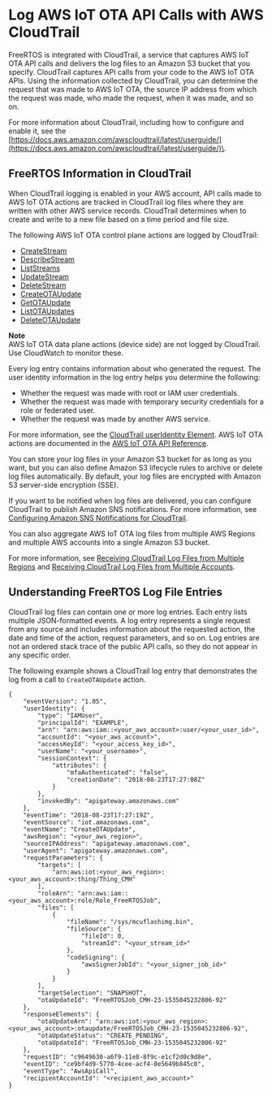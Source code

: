# Log AWS IoT OTA API Calls with AWS CloudTrail<a name="iot-using-cloudtrail-afr"></a>

FreeRTOS is integrated with CloudTrail, a service that captures AWS IoT OTA API calls and delivers the log files to an Amazon S3 bucket that you specify\. CloudTrail captures API calls from your code to the AWS IoT OTA APIs\. Using the information collected by CloudTrail, you can determine the request that was made to AWS IoT OTA, the source IP address from which the request was made, who made the request, when it was made, and so on\. 

For more information about CloudTrail, including how to configure and enable it, see the [https://docs.aws.amazon.com/awscloudtrail/latest/userguide/](https://docs.aws.amazon.com/awscloudtrail/latest/userguide/)\.

## FreeRTOS Information in CloudTrail<a name="aws-iot-info-in-cloudtrail-afr"></a>

When CloudTrail logging is enabled in your AWS account, API calls made to AWS IoT OTA actions are tracked in CloudTrail log files where they are written with other AWS service records\. CloudTrail determines when to create and write to a new file based on a time period and file size\.

The following AWS IoT OTA control plane actions are logged by CloudTrail:
+ [CreateStream](https://docs.aws.amazon.com/iot/latest/apireference/API_CreateStream.html)
+ [DescribeStream](https://docs.aws.amazon.com/iot/latest/apireference/API_DescribeStream.html)
+ [ListStreams](https://docs.aws.amazon.com/iot/latest/apireference/API_ListStreams.html)
+ [UpdateStream](https://docs.aws.amazon.com/iot/latest/apireference/API_UpdateStream.html)
+ [DeleteStream](https://docs.aws.amazon.com/iot/latest/apireference/API_DeleteStream.html)
+ [CreateOTAUpdate](https://docs.aws.amazon.com/iot/latest/apireference/API_CreateOTAUpdate.html)
+ [GetOTAUpdate](https://docs.aws.amazon.com/iot/latest/apireference/API_GetOTAUpdate.html)
+ [ListOTAUpdates](https://docs.aws.amazon.com/iot/latest/apireference/API_ListOTAUpdates.html)
+ [DeleteOTAUpdate](https://docs.aws.amazon.com/iot/latest/apireference/API_DeleteOTAUpdate.html)

**Note**  
AWS IoT OTA data plane actions \(device side\) are not logged by CloudTrail\. Use CloudWatch to monitor these\.

Every log entry contains information about who generated the request\. The user identity information in the log entry helps you determine the following: 
+ Whether the request was made with root or IAM user credentials\.
+ Whether the request was made with temporary security credentials for a role or federated user\.
+ Whether the request was made by another AWS service\.

For more information, see the [CloudTrail userIdentity Element](https://docs.aws.amazon.com/awscloudtrail/latest/userguide/cloudtrail-event-reference-user-identity.html)\. AWS IoT OTA actions are documented in the [AWS IoT OTA API Reference](https://docs.aws.amazon.com/iot/latest/apireference)\.

You can store your log files in your Amazon S3 bucket for as long as you want, but you can also define Amazon S3 lifecycle rules to archive or delete log files automatically\. By default, your log files are encrypted with Amazon S3 server\-side encryption \(SSE\)\.

If you want to be notified when log files are delivered, you can configure CloudTrail to publish Amazon SNS notifications\. For more information, see [Configuring Amazon SNS Notifications for CloudTrail](https://docs.aws.amazon.com/awscloudtrail/latest/userguide/getting_notifications_top_level.html)\.

You can also aggregate AWS IoT OTA log files from multiple AWS Regions and multiple AWS accounts into a single Amazon S3 bucket\. 

For more information, see [Receiving CloudTrail Log Files from Multiple Regions](https://docs.aws.amazon.com/awscloudtrail/latest/userguide/cloudtrail-receive-logs-from-multiple-accounts.html) and [Receiving CloudTrail Log Files from Multiple Accounts](https://docs.aws.amazon.com/awscloudtrail/latest/userguide/cloudtrail-receive-logs-from-multiple-accounts.html)\.

## Understanding FreeRTOS Log File Entries<a name="understanding-aws-iot-entries-afr"></a>

CloudTrail log files can contain one or more log entries\. Each entry lists multiple JSON\-formatted events\. A log entry represents a single request from any source and includes information about the requested action, the date and time of the action, request parameters, and so on\. Log entries are not an ordered stack trace of the public API calls, so they do not appear in any specific order\. 

The following example shows a CloudTrail log entry that demonstrates the log from a call to `CreateOTAUpdate` action\.

```
{
    "eventVersion": "1.05",
    "userIdentity": {
        "type": "IAMUser",
        "principalId": "EXAMPLE",
        "arn": "arn:aws:iam::<your_aws_account>:user/<your_user_id>",
        "accountId": "<your_aws_account>",
        "accessKeyId": "<your_access_key_id>",
        "userName": "<your_username>",
        "sessionContext": {
            "attributes": {
                "mfaAuthenticated": "false",
                "creationDate": "2018-08-23T17:27:08Z"
            }
        },
        "invokedBy": "apigateway.amazonaws.com"
    },
    "eventTime": "2018-08-23T17:27:19Z",
    "eventSource": "iot.amazonaws.com",
    "eventName": "CreateOTAUpdate",
    "awsRegion": "<your_aws_region>",
    "sourceIPAddress": "apigateway.amazonaws.com",
    "userAgent": "apigateway.amazonaws.com",
    "requestParameters": {
        "targets": [
            "arn:aws:iot:<your_aws_region>:<your_aws_account>:thing/Thing_CMH"
        ],
        "roleArn": "arn:aws:iam::<your_aws_account>:role/Role_FreeRTOSJob",
        "files": [
            {
                "fileName": "/sys/mcuflashimg.bin",
                "fileSource": {
                    "fileId": 0,
                    "streamId": "<your_stream_id>"
                },
                "codeSigning": {
                    "awsSignerJobId": "<your_signer_job_id>"
                }
            }
        ],
        "targetSelection": "SNAPSHOT",
        "otaUpdateId": "FreeRTOSJob_CMH-23-1535045232806-92"
    },
    "responseElements": {
        "otaUpdateArn": "arn:aws:iot:<your_aws_region>:<your_aws_account>:otaupdate/FreeRTOSJob_CMH-23-1535045232806-92",
        "otaUpdateStatus": "CREATE_PENDING",
        "otaUpdateId": "FreeRTOSJob_CMH-23-1535045232806-92"
    },
    "requestID": "c9649630-a6f9-11e8-8f9c-e1cf2d0c9d8e",
    "eventID": "ce9bf4d9-5770-4cee-acf4-0e5649b845c0",
    "eventType": "AwsApiCall",
    "recipientAccountId": "<recipient_aws_account>"
}
```